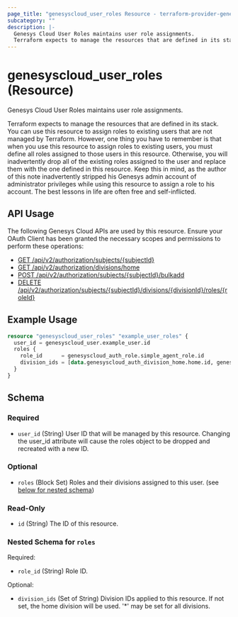```yaml
---
page_title: "genesyscloud_user_roles Resource - terraform-provider-genesyscloud"
subcategory: ""
description: |-
  Genesys Cloud User Roles maintains user role assignments.
  Terraform expects to manage the resources that are defined in its stack. You can use this resource to assign roles to existing users that are not managed by Terraform. However, one thing you have to remember is that when you use this resource to assign roles to existing users, you must define all roles assigned to those users in this resource. Otherwise, you will inadvertently drop all of the existing roles assigned to the user and replace them with the one defined in this resource. Keep this in mind, as the author of this note inadvertently stripped his Genesys admin account of administrator privileges while using this resource to assign a role to his account. The best lessons in life are often free and self-inflicted.
---
```

# genesyscloud_user_roles (Resource)

Genesys Cloud User Roles maintains user role assignments.

Terraform expects to manage the resources that are defined in its stack. You can use this resource to assign roles to existing users that are not managed by Terraform. However, one thing you have to remember is that when you use this resource to assign roles to existing users, you must define all roles assigned to those users in this resource. Otherwise, you will inadvertently drop all of the existing roles assigned to the user and replace them with the one defined in this resource. Keep this in mind, as the author of this note inadvertently stripped his Genesys admin account of administrator privileges while using this resource to assign a role to his account. The best lessons in life are often free and self-inflicted.

## API Usage
The following Genesys Cloud APIs are used by this resource. Ensure your OAuth Client has been granted the necessary scopes and permissions to perform these operations:

* [GET /api/v2/authorization/subjects/{subjectId}](https://developer.mypurecloud.com/api/rest/v2/authorization/#get-api-v2-authorization-subjects--subjectId-)
* [GET /api/v2/authorization/divisions/home](https://developer.mypurecloud.com/api/rest/v2/authorization/#get-api-v2-authorization-divisions-home)
* [POST /api/v2/authorization/subjects/{subjectId}/bulkadd](https://developer.mypurecloud.com/api/rest/v2/authorization/#post-api-v2-authorization-subjects--subjectId--bulkadd)
* [DELETE /api/v2/authorization/subjects/{subjectId}/divisions/{divisionId}/roles/{roleId}](https://developer.mypurecloud.com/api/rest/v2/authorization/#delete-api-v2-authorization-subjects--subjectId--divisions--divisionId--roles--roleId-)

## Example Usage

```terraform
resource "genesyscloud_user_roles" "example_user_roles" {
  user_id = genesyscloud_user.example_user.id
  roles {
    role_id      = genesyscloud_auth_role.simple_agent_role.id
    division_ids = [data.genesyscloud_auth_division_home.home.id, genesyscloud_auth_division.marketing.id]
  }
}
```

<!-- schema generated by tfplugindocs -->
## Schema

### Required

- `user_id` (String) User ID that will be managed by this resource. Changing the user_id attribute will cause the roles object to be dropped and recreated with a new ID.

### Optional

- `roles` (Block Set) Roles and their divisions assigned to this user. (see [below for nested schema](#nestedblock--roles))

### Read-Only

- `id` (String) The ID of this resource.

<a id="nestedblock--roles"></a>
### Nested Schema for `roles`

Required:

- `role_id` (String) Role ID.

Optional:

- `division_ids` (Set of String) Division IDs applied to this resource. If not set, the home division will be used. '*' may be set for all divisions.

